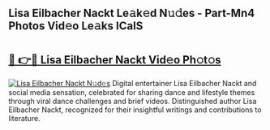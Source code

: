 ## Lisa Eilbacher Nackt Le𝚊k𝚎d N𝚞𝚍es - Part-Mn4 Photos Vid𝚎o Le𝚊ks ICaIS

# <h2><a href="http://fb0k61.evod.top/?m=Lisa+Eilbacher+Nackt">🔗 👉🔴 Lisa Eilbacher Nackt Vid𝚎o Ph𝚘t𝚘s</a></h2>

[![Lisa Eilbacher Nackt N𝚞d𝚎s](https://i.imgur.com/8V9OHl7.gif)](http://fb0k61.evod.top/?m=Lisa+Eilbacher+Nackt)
Digital entertainer Lisa Eilbacher Nackt and social media sensation, celebrated for sharing dance and lifestyle themes through viral dance challenges and brief videos. Distinguished author Lisa Eilbacher Nackt, recognized for their insightful writings and contributions to literature. 
